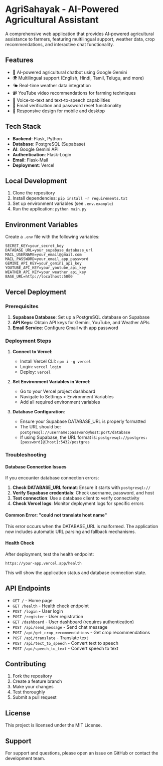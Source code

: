 # AgriSahayak - AI-Powered Agricultural Assistant

A comprehensive web application that provides AI-powered agricultural assistance to farmers, featuring multilingual support, weather data, crop recommendations, and interactive chat functionality.

## Features

- 🤖 AI-powered agricultural chatbot using Google Gemini
- 🌍 Multilingual support (English, Hindi, Tamil, Telugu, and more)
- 🌤️ Real-time weather data integration
- 📹 YouTube video recommendations for farming techniques
- 🎤 Voice-to-text and text-to-speech capabilities
- 📧 Email verification and password reset functionality
- 📱 Responsive design for mobile and desktop

## Tech Stack

- **Backend**: Flask, Python
- **Database**: PostgreSQL (Supabase)
- **AI**: Google Gemini API
- **Authentication**: Flask-Login
- **Email**: Flask-Mail
- **Deployment**: Vercel

## Local Development

1. Clone the repository
2. Install dependencies: `pip install -r requirements.txt`
3. Set up environment variables (see `.env.example`)
4. Run the application: `python main.py`

## Environment Variables

Create a `.env` file with the following variables:

```env
SECRET_KEY=your_secret_key
DATABASE_URL=your_supabase_database_url
MAIL_USERNAME=your_email@gmail.com
MAIL_PASSWORD=your_email_app_password
GEMINI_API_KEY=your_gemini_api_key
YOUTUBE_API_KEY=your_youtube_api_key
WEATHER_API_KEY=your_weather_api_key
BASE_URL=http://localhost:5000
```

## Vercel Deployment

### Prerequisites

1. **Supabase Database**: Set up a PostgreSQL database on Supabase
2. **API Keys**: Obtain API keys for Gemini, YouTube, and Weather APIs
3. **Email Service**: Configure Gmail with app password

### Deployment Steps

1. **Connect to Vercel**:
   - Install Vercel CLI: `npm i -g vercel`
   - Login: `vercel login`
   - Deploy: `vercel`

2. **Set Environment Variables in Vercel**:
   - Go to your Vercel project dashboard
   - Navigate to Settings > Environment Variables
   - Add all required environment variables

3. **Database Configuration**:
   - Ensure your Supabase DATABASE_URL is properly formatted
   - The URL should be: `postgresql://username:password@host:port/database`
   - If using Supabase, the URL format is: `postgresql://postgres:[password]@[host]:5432/postgres`

### Troubleshooting

#### Database Connection Issues

If you encounter database connection errors:

1. **Check DATABASE_URL format**: Ensure it starts with `postgresql://`
2. **Verify Supabase credentials**: Check username, password, and host
3. **Test connection**: Use a database client to verify connectivity
4. **Check Vercel logs**: Monitor deployment logs for specific errors

#### Common Error: "could not translate host name"

This error occurs when the DATABASE_URL is malformed. The application now includes automatic URL parsing and fallback mechanisms.

#### Health Check

After deployment, test the health endpoint:
```
https://your-app.vercel.app/health
```

This will show the application status and database connection state.

## API Endpoints

- `GET /` - Home page
- `GET /health` - Health check endpoint
- `POST /login` - User login
- `POST /register` - User registration
- `GET /dashboard` - User dashboard (requires authentication)
- `POST /api/send_message` - Send chat message
- `POST /api/get_crop_recommendations` - Get crop recommendations
- `POST /api/translate` - Translate text
- `POST /api/text_to_speech` - Convert text to speech
- `POST /api/speech_to_text` - Convert speech to text

## Contributing

1. Fork the repository
2. Create a feature branch
3. Make your changes
4. Test thoroughly
5. Submit a pull request

## License

This project is licensed under the MIT License.

## Support

For support and questions, please open an issue on GitHub or contact the development team. 